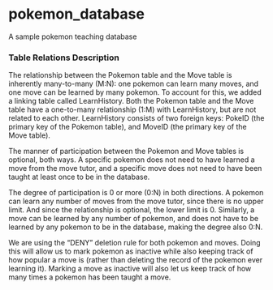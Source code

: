 # pokemon_database
A sample pokemon teaching database

### Table Relations Description
   The relationship between the Pokemon table and the Move table is inherently many-to-many (M:N): one pokemon can learn many moves, and one move can be learned by many pokemon. To account for this, we added a linking table called LearnHistory. Both the Pokemon table and the Move table have a one-to-many relationship (1:M) with LearnHistory, but are not related to each other. LearnHistory consists of two foreign keys: PokeID (the primary key of the Pokemon table), and MoveID (the primary key of the Move table).
   
   
   The manner of participation between the Pokemon and Move tables is optional, both ways. A specific pokemon does not need to have learned a move from the move tutor, and a specific move does not need to have been taught at least once to be in the database.
   
   
   The degree of participation is 0 or more (0:N) in both directions. A pokemon can learn any number of moves from the move tutor, since there is no upper limit. And since the relationship is optional, the lower limit is 0. Similarly, a move can be learned by any number of pokemon, and does not have to be learned by any pokemon to be in the database, making the degree also 0:N.
   
   
   We are using the “DENY” deletion rule for both pokemon and moves. Doing this will allow us to mark pokemon as inactive while also keeping track of how popular a move is (rather than deleting the record of the pokemon ever learning it). Marking a move as inactive will also let us keep track of how many times a pokemon has been taught a move.


